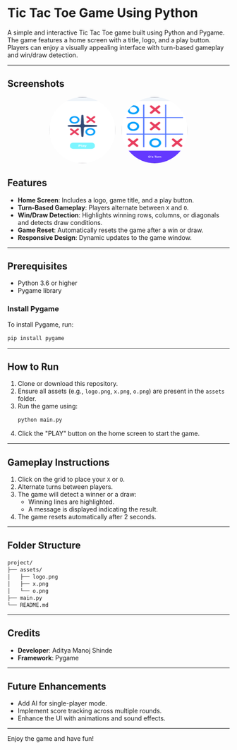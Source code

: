 # Tic Tac Toe Game Using Python

A simple and interactive Tic Tac Toe game built using Python and Pygame. The game features a home screen with a title, logo, and a play button. Players can enjoy a visually appealing interface with turn-based gameplay and win/draw detection.

---

## Screenshots

<p align="center">
  <img src="./assets//screenshots/v2_one.png" width="150" height="150" style="border-radius: 50%; margin-right: 10px;" />
  <img src="./assets//screenshots/v2_two.png" width="150" height="150" style="border-radius: 50%;" />
</p>

## Features

- **Home Screen**: Includes a logo, game title, and a play button.
- **Turn-Based Gameplay**: Players alternate between `X` and `O`.
- **Win/Draw Detection**: Highlights winning rows, columns, or diagonals and detects draw conditions.
- **Game Reset**: Automatically resets the game after a win or draw.
- **Responsive Design**: Dynamic updates to the game window.

---

## Prerequisites

- Python 3.6 or higher
- Pygame library

### Install Pygame

To install Pygame, run:

```bash
pip install pygame
```

---

## How to Run

1. Clone or download this repository.
2. Ensure all assets (e.g., `logo.png`, `x.png`, `o.png`) are present in the `assets` folder.
3. Run the game using:
   ```bash
   python main.py
   ```
4. Click the "PLAY" button on the home screen to start the game.

---

## Gameplay Instructions

1. Click on the grid to place your `X` or `O`.
2. Alternate turns between players.
3. The game will detect a winner or a draw:
   - Winning lines are highlighted.
   - A message is displayed indicating the result.
4. The game resets automatically after 2 seconds.

---

## Folder Structure

```
project/
├── assets/
│   ├── logo.png
│   ├── x.png
│   └── o.png
├── main.py
└── README.md
```

---

## Credits

- **Developer**: Aditya Manoj Shinde
- **Framework**: Pygame

---

## Future Enhancements

- Add AI for single-player mode.
- Implement score tracking across multiple rounds.
- Enhance the UI with animations and sound effects.

---

Enjoy the game and have fun!
